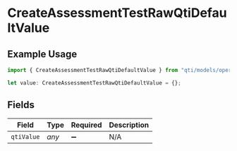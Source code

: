 # CreateAssessmentTestRawQtiDefaultValue

## Example Usage

```typescript
import { CreateAssessmentTestRawQtiDefaultValue } from "qti/models/operations";

let value: CreateAssessmentTestRawQtiDefaultValue = {};
```

## Fields

| Field              | Type               | Required           | Description        |
| ------------------ | ------------------ | ------------------ | ------------------ |
| `qtiValue`         | *any*              | :heavy_minus_sign: | N/A                |